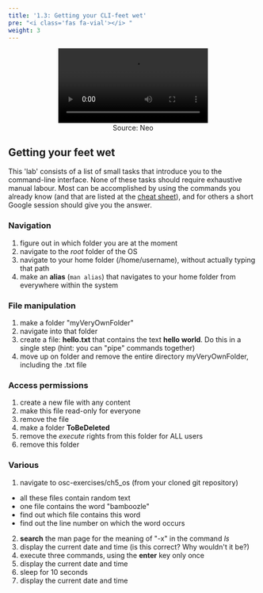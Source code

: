 ```yaml
---
title: '1.3: Getting your CLI-feet wet'
pre: "<i class='fas fa-vial'></i> "
weight: 3
---
```


<center><video src="/img/os/b.mp4" autoplay loop style="width: 60%"></video>
<br/>Source: Neo</center>

## Getting your feet wet

This 'lab' consists of a list of small tasks that introduce you to the command-line interface. None of these tasks should require exhaustive manual labour. Most can be accomplished by using the commands you already know (and that are listed at the [cheat sheet](/appendix/cheat_sheet)), and for others a short Google session should give you the answer.

### Navigation
1. figure out in which folder you are at the moment
2. navigate to the *root* folder of the OS
3. navigate to your home folder (/home/username), without actually typing that path
4. make an **alias** (`man alias`) that navigates to your home folder from everywhere within the system

### File manipulation
1. make a folder "myVeryOwnFolder"
2. navigate into that folder
3. create a file: **hello.txt** that contains the text **hello world**. Do this in a single step (hint: you can "pipe" commands together)
4. move up on folder and remove the entire directory myVeryOwnFolder, including the .txt file

### Access permissions
1. create a new file with any content
2. make this file read-only for everyone
3. remove the file
4. make a folder **ToBeDeleted**
5. remove the *execute* rights from this folder for ALL users
6. remove this folder

### Various
1. navigate to osc-exercises/ch5_os (from your cloned git repository)
  * all these files contain random text
  * one file contains the word "bamboozle"
  * find out which file contains this word
  * find out the line number on which the word occurs
2. **search** the man page for the meaning of "-x" in the command *ls*
3. display the current date and time (is this correct? Why wouldn't it be?)
4. execute three commands, using the **enter** key only once
  1. display the current date and time
  2. sleep for 10 seconds
  3. display the current date and time